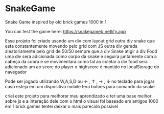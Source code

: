 # SnakeGame
Snake Game inspired by old brick games 1000 in 1

You can test the game here: https://snakegameb.netlify.app



Esse projeto foi criado usando um div com layout grid outra div snake que esta constantemente movendo pelo grid com JS outra div gerada aleatoriamente pelo grid de 50/50
sempre que a div Snake atigir a div Food uma div sera adicionada como corpo da snake e seguira juntamente com a cabeça da cobra e se movimentara como tal ao coletar a div food sera adicionado um ao score do player o highscore é mantido no localStorage do navegador

Pode ser jogado utilizando W,A,S,D ou ← , ↑ , → , ↓ no teclado para jogar caso esteja em um dispositivo mobile tera botoes para comando da snake 

criei este projeto para melhorar meu aprendizado e ter uma base melhor sobre js e a interação dele com o html o visual foi baseado em antigos 1000 em 1 brick games tentei deixar o mais parecido possivel 
